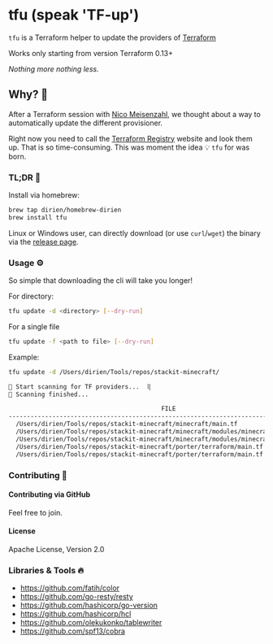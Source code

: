 # tfu (speak 'TF-up')

`tfu` is a Terraform helper to update the providers of [Terraform](https://registry.terraform.io/browse/providers)

Works only starting from version Terraform 0.13+

_Nothing more nothing less._

## Why? 🤷

After a Terraform session with [Nico Meisenzahl](https://github.com/nmeisenzahl), we thought about a way to
automatically update the different provisioner.

Right now you need to call the [Terraform Registry](https://registry.terraform.io/) website and look them up. That is so
time-consuming. This was moment the idea 💡 `tfu` for was born.

### TL;DR 🚀

Install via homebrew:

```bash
brew tap dirien/homebrew-dirien
brew install tfu
```

Linux or Windows user, can directly download (or use `curl`/`wget`) the binary via
the [release page](https://github.com/dirien/tfu/releases).

### Usage ⚙

So simple that downloading the cli will take you longer!

For directory:

```bash
tfu update -d <directory> [--dry-run]
```

For a single file

```bash
tfu update -f <path to file> [--dry-run]
```

Example:

```bash
tfu update -d /Users/dirien/Tools/repos/stackit-minecraft/

🔎 Start scanning for TF providers...  ⢿ 
🎉 Scanning finished...   

                                          FILE                                          |                PROVIDER                | VERSION | REGISTRY VERSION | UPDATE  
----------------------------------------------------------------------------------------+----------------------------------------+---------+------------------+---------
  /Users/dirien/Tools/repos/stackit-minecraft/minecraft/main.tf                         | hashicorp/azurerm                      | 2.69.0  | 2.69.0           | false   
  /Users/dirien/Tools/repos/stackit-minecraft/minecraft/modules/minecraft-infra/main.tf | hashicorp/local                        | 2.1.0   | 2.1.0            | false   
  /Users/dirien/Tools/repos/stackit-minecraft/minecraft/modules/minecraft-infra/main.tf | terraform-provider-openstack/openstack | 1.43.0  | 1.43.0           | false   
  /Users/dirien/Tools/repos/stackit-minecraft/porter/terraform/main.tf                  | civo/civo                              | 0.10.6  | 0.10.6           | false   
  /Users/dirien/Tools/repos/stackit-minecraft/porter/terraform/main.tf                  | hashicorp/local                        | 2.1.0   | 2.1.0            | false   
```

### Contributing 🤝

#### Contributing via GitHub

Feel free to join.

#### License

Apache License, Version 2.0

### Libraries & Tools 🔥

- https://github.com/fatih/color
- https://github.com/go-resty/resty
- https://github.com/hashicorp/go-version
- https://github.com/hashicorp/hcl
- https://github.com/olekukonko/tablewriter
- https://github.com/spf13/cobra